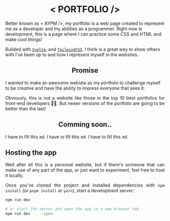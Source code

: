 
<h1 align="center"> < PORTFOLIO /> </h1>

Better known as < AYPM />, my portfolio is a web page created to represent me as a developer and my abilities as a programmer. Right now in development, this is a page where I can practice some CSS and HTML and make cool things!

Builded with [`Svelte`](https://svelte.dev/), and [`TailwindCSS`](https://tailwindui.com/). I think is a great way to show others with I've been up to and how I represent myself in the websites.

<h2 align="center"> Promise </h2>

<span align="justify">
I wanted to make an awesome website as my portfolio to challenge myself to be creative and have the ability to impress everyone that sees it.

Obviously, this is not a website like those in the top 10 best portfolios for front-end developers 🤪😮. But newer versions of the portfolio are going to be better than the last!
</span>

<h2 align="center"> Comming soon.. </h2>

<span align="justify">
I have to fill this xd. I have to fill this xd. I have to fill this xd.
</span>
    

## Hosting the app

Well after all this is a personal website, but if there's someone that can make use of any part of the app, or just want to experiment, feel free to host it locally. 

Once you've cloned the project and installed dependencies with `npm install` (or `pnpm install` or `yarn`), start a development server:

```bash
npm run dev

# or start the server and open the app in a new browser tab
npm run dev -- --open
```
